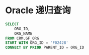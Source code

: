 # Oracle 递归查询

```sql
SELECT
    ORG_ID,
    ORG_NAME
FROM CRM.GF_ORG
START WITH ORG_ID = 'F02428'
CONNECT BY PRIOR PARENT_ID = ORG_ID
```